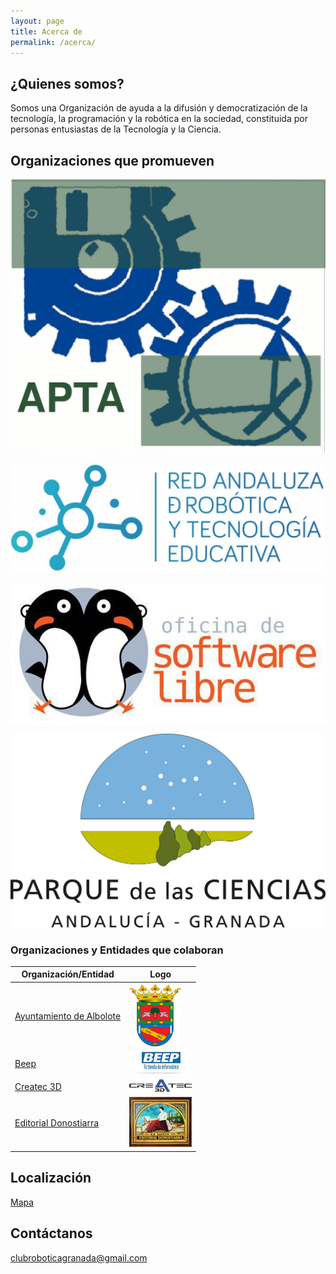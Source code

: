 ```yaml
---
layout: page
title: Acerca de
permalink: /acerca/
---
```


## ¿Quienes somos?
Somos una Organización de ayuda a la difusión y democratización de la tecnología, la programación y la robótica en la sociedad, constituida por personas entusiastas de la Tecnología y la Ciencia.




## Organizaciones que promueven





[<img src="/images/logos/logo_apta.png" width="600">](https://aptandalucia.wordpress.com/)

 [<img src="/images/logos/logo_Red_Andaluza_OK-1024x355.png" width="600">](http://roboticaytecnologia.org/)

 [<img src="/images/logos/logo_osl.jpg" width="600">](http://osl.ugr.es/)

[<img src="/images/logos/ParqueCiencias.jpg" width="600">](http://www.parqueciencias.es)









### Organizaciones y Entidades que colaboran



|Organización/Entidad | Logo|
|-----------------------|-----|
 |[Ayuntamiento de Albolote](https://albolote.org/)|![](/images/logos/logo_ayto_albolote_100.png)|
 |[Beep](https://www.beep.es/tienda-de-informatica/32471/granada)|![](/images/logos/logo_beep_100.jpeg)|
 |[Createc 3D](https://createc3d.com/)|![](/images/logos/logo_createc_100.png)|
 |[Editorial Donostiarra](https://www.editorialdonostiarra.com/)|![](/images/logos/logo_donostiarra_100.jpeg)|
 
 

## Localización
[Mapa](https://goo.gl/maps/apqiUdvcC9s)



## Contáctanos
[clubroboticagranada@gmail.com](mailto:clubroboticagranada@gmail.com)
